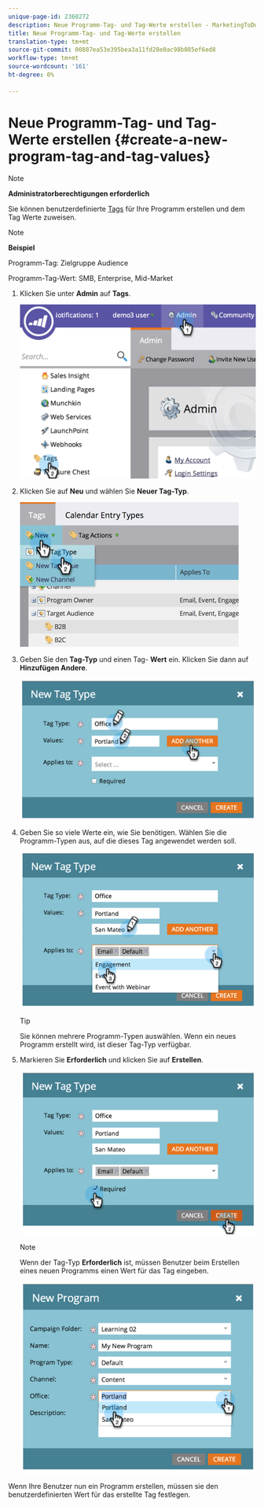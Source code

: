 ```yaml
---
unique-page-id: 2360272
description: Neue Programm-Tag- und Tag-Werte erstellen - MarketingToDocs - Produktdokumentation
title: Neue Programm-Tag- und Tag-Werte erstellen
translation-type: tm+mt
source-git-commit: 00887ea53e395bea3a11fd28e0ac98b085ef6ed8
workflow-type: tm+mt
source-wordcount: '161'
ht-degree: 0%

---
```



# Neue Programm-Tag- und Tag-Werte erstellen {#create-a-new-program-tag-and-tag-values}

>[!NOTE]
>
>**Administratorberechtigungen erforderlich**

Sie können benutzerdefinierte [Tags](../../../product-docs/core-marketo-concepts/programs/working-with-programs/understanding-tags.md) für Ihre Programm erstellen und dem Tag Werte zuweisen.

>[!NOTE]
>
>**Beispiel**
>
>Programm-Tag: Zielgruppe Audience
>
>Programm-Tag-Wert: SMB, Enterprise, Mid-Market

1. Klicken Sie unter **Admin** auf **Tags**.

   ![](assets/image2014-9-24-12-3a10-3a32.png)

1. Klicken Sie auf **Neu** und wählen Sie **Neuer Tag-Typ**.

   ![](assets/image2014-9-24-12-3a12-3a43.png)

1. Geben Sie den **Tag-Typ** und einen Tag- **Wert** ein. Klicken Sie dann auf **Hinzufügen Andere**.

   ![](assets/image2014-9-24-12-3a16-3a55.png)

1. Geben Sie so viele Werte ein, wie Sie benötigen. Wählen Sie die Programm-Typen aus, auf die dieses Tag angewendet werden soll.

   ![](assets/image2014-9-24-12-3a17-3a29.png)

   >[!TIP]
   >
   >Sie können mehrere Programm-Typen auswählen. Wenn ein neues Programm erstellt wird, ist dieser Tag-Typ verfügbar.

1. Markieren Sie **Erforderlich** und klicken Sie auf **Erstellen**.

   ![](assets/image2014-9-24-12-3a18-3a33.png)

   >[!NOTE]
   >
   >Wenn der Tag-Typ **Erforderlich** ist, müssen Benutzer beim Erstellen eines neuen Programms einen Wert für das Tag eingeben.

   ![](assets/image2014-9-24-12-3a19-3a17.png)

Wenn Ihre Benutzer nun ein Programm erstellen, müssen sie den benutzerdefinierten Wert für das erstellte Tag festlegen.